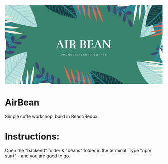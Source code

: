 ![AirBean](poster.png)

# AirBean

Simple coffe workshop, build in React/Redux. 

# Instructions:

Open the "backend" folder & "beans" folder in the terminal. Type "npm start" - and you are good to go.
